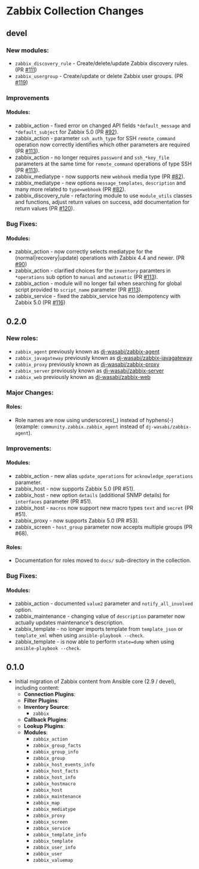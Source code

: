 # Zabbix Collection Changes

## devel

### New modules:
  - `zabbix_discovery_rule` - Create/delete/update Zabbix discovery rules. (PR [#111](https://github.com/ansible-collections/community.zabbix/pull/111))
  - `zabbix_usergroup` - Create/update or delete Zabbix user groups. (PR [#119](https://github.com/ansible-collections/community.zabbix/pull/119))

### Improvements
#### Modules:
  - zabbix_action - fixed error on changed API fields `*default_message` and `*default_subject` for Zabbix 5.0 (PR [#92](https://github.com/ansible-collections/community.zabbix/pull/92)).
  - zabbix_action - parameter `ssh_auth_type` for SSH `remote_command` operation now correctly identifies which other parameters are required (PR [#113](https://github.com/ansible-collections/community.zabbix/pull/113)).
  - zabbix_action - no longer requires `password` and `ssh_*key_file` parameters at the same time for `remote_command` operations of type SSH (PR [#113](https://github.com/ansible-collections/community.zabbix/pull/113)).
  - zabbix_mediatype - now supports new `webhook` media type (PR [#82](https://github.com/ansible-collections/community.zabbix/pull/82)).
  - zabbix_mediatype - new options `message_templates`, `description` and many more related to `type=webhook` (PR [#82](https://github.com/ansible-collections/community.zabbix/pull/82)).
  - zabbix_discovery_rule - refactoring module to use `module_utils` classes and functions, adjust return values on success, add documentation for return values (PR [#120](https://github.com/ansible-collections/community.zabbix/pull/120)).

### Bug Fixes:
#### Modules:
  - zabbix_action - now correctly selects mediatype for the (normal|recovery|update) operations with Zabbix 4.4 and newer. (PR [#90](https://github.com/ansible-collections/community.zabbix/pull/90))
  - zabbix_action - clarified choices for the `inventory` paramters in `*operations` sub option to `manual` and `automatic` (PR [#113](https://github.com/ansible-collections/community.zabbix/pull/113)).
  - zabbix_action - module will no longer fail when searching for global script provided to `script_name` parameter (PR [#113](https://github.com/ansible-collections/community.zabbix/pull/113)).
  - zabbix_service - fixed the zabbix_service has no idempotency with Zabbix 5.0 (PR [#116](https://github.com/ansible-collections/community.zabbix/pull/116))

## 0.2.0

### New roles:
  - `zabbix_agent` previously known as [dj-wasabi/zabbix-agent](https://galaxy.ansible.com/dj-wasabi/zabbix-agent)
  - `zabbix_javagateway` previously known as [dj-wasabi/zabbix-javagateway](https://galaxy.ansible.com/dj-wasabi/zabbix-javagateway)
  - `zabbix_proxy` previously known as [dj-wasabi/zabbix-proxy](https://galaxy.ansible.com/dj-wasabi/zabbix-proxy)
  - `zabbix_server` previously known as [dj-wasabi/zabbix-server](https://galaxy.ansible.com/dj-wasabi/zabbix-server)
  - `zabbix_web` previously known as [dj-wasabi/zabbix-web](https://galaxy.ansible.com/dj-wasabi/zabbix-web)

### Major Changes:
#### Roles:
  - Role names are now using underscores(\_) instead of hyphens(-) (example: `community.zabbix.zabbix_agent` instead of `dj-wasabi/zabbix-agent`).

### Improvements:
#### Modules:
  - zabbix_action - new alias `update_operations` for `acknowledge_operations` parameter.
  - zabbix_host - now supports Zabbix 5.0 (PR #51).
  - zabbix_host - new option `details` (additional SNMP details) for `interfaces` parameter (PR #51).
  - zabbix_host - `macros` now support new macro types `text` and `secret` (PR #51).
  - zabbix_proxy - now supports Zabbix 5.0 (PR #53).
  - zabbix_screen - `host_group` parameter now accepts multiple groups (PR #68).

#### Roles:
  - Documentation for roles moved to `docs/` sub-directory in the collection.

### Bug Fixes:
#### Modules:
  - zabbix_action - documented `value2` parameter and `notify_all_involved` option.
  - zabbix_maintenance - changing value of `description` parameter now actually updates maintenance's description.
  - zabbix_template - no longer imports template from `template_json` or `template_xml` when using `ansible-playbook --check`.
  - zabbix_template - is now able to perform `state=dump` when using `ansible-playbook --check`.

## 0.1.0
  - Initial migration of Zabbix content from Ansible core (2.9 / devel), including content:
    - **Connection Plugins**:
    - **Filter Plugins**:
    - **Inventory Source**:
      - `zabbix`
    - **Callback Plugins**:
    - **Lookup Plugins**:
    - **Modules**:
      - `zabbix_action`
      - `zabbix_group_facts`
      - `zabbix_group_info`
      - `zabbix_group`
      - `zabbix_host_events_info`
      - `zabbix_host_facts`
      - `zabbix_host_info`
      - `zabbix_hostmacro`
      - `zabbix_host`
      - `zabbix_maintenance`
      - `zabbix_map`
      - `zabbix_mediatype`
      - `zabbix_proxy`
      - `zabbix_screen`
      - `zabbix_service`
      - `zabbix_template_info`
      - `zabbix_template`
      - `zabbix_user_info`
      - `zabbix_user`
      - `zabbix_valuemap`

